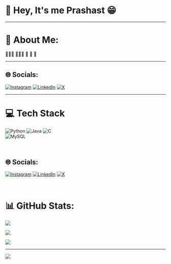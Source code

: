 # 👋 Hey, It's me Prashast 😁 
---

# 💫 About Me:
👩🏻‍💻 
👩🏻‍🎓 
🎨
🌷 
💭 
<br>

---

## 🌐 Socials:
[![Instagram](https://img.shields.io/badge/Instagram-%23E4405F.svg?logo=Instagram&logoColor=white)](https://instagram.com/_prashast_srivastava_)
[![LinkedIn](https://img.shields.io/badge/LinkedIn-%230077B5.svg?logo=linkedin&logoColor=white)](https://linkedin.com/in/prashast-srivastava) 
[![X](https://img.shields.io/badge/X-black.svg?logo=X&logoColor=white)](https://x.com/@_real_prashast_) 
<br>

---

# 💻 Tech Stack
![Python](https://img.shields.io/badge/python-3670A0?style=for-the-badge&logo=python&logoColor=ffdd54)
![Java](https://img.shields.io/badge/java-%23ED8B00.svg?style=for-the-badge&logo=openjdk&logoColor=white)
![C](https://img.shields.io/badge/c-%2300599C.svg?style=for-the-badge&logo=c&logoColor=white)<br/>
![MySQL](https://img.shields.io/badge/mysql-4479A1.svg?style=for-the-badge&logo=mysql&logoColor=white)

<br>


## 🌐 Socials:

[![Instagram](https://img.shields.io/badge/Instagram-%23E4405F.svg?logo=Instagram&logoColor=white)](https://instagram.com/_prashast_srivastava_) [![LinkedIn](https://img.shields.io/badge/LinkedIn-%230077B5.svg?logo=linkedin&logoColor=white)](https://linkedin.com/in/prashast-srivastava) [![X](https://img.shields.io/badge/X-black.svg?logo=X&logoColor=white)](https://x.com/@_real_prashast_) 

<br>



# 📊 GitHub Stats:

![](https://github-readme-stats.vercel.app/api?username=Prashast-Srivastava&theme=dark&hide_border=false&include_all_commits=false&count_private=false)<br/>

![](https://github-readme-streak-stats.herokuapp.com/?user=Prashast-Srivastava&theme=dark&hide_border=false)<br/>

![](https://github-readme-stats.vercel.app/api/top-langs/?username=Prashast-Srivastava&theme=dark&hide_border=false&include_all_commits=false&count_private=false&layout=compact)



---

[![](https://visitcount.itsvg.in/api?id=Prashast-Srivastava&icon=0&color=0)](https://visitcount.itsvg.in)

